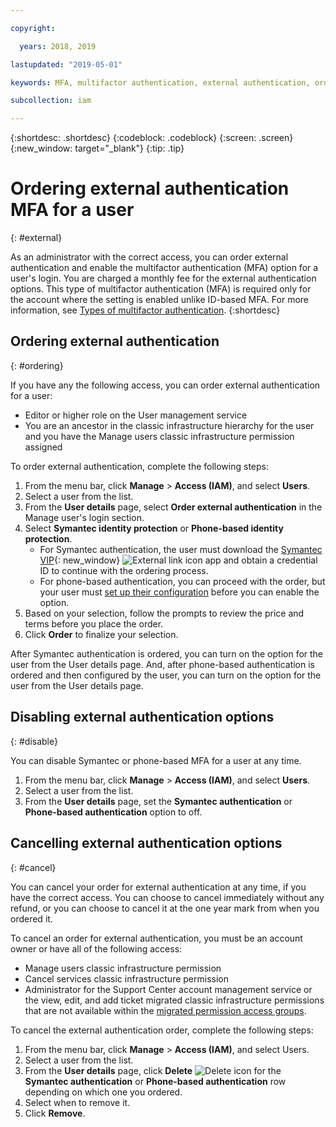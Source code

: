 ```yaml
---

copyright:

  years: 2018, 2019

lastupdated: "2019-05-01"

keywords: MFA, multifactor authentication, external authentication, order authentication, Symantec, phone-based authentication, cancel authentication order

subcollection: iam

---
```


{:shortdesc: .shortdesc}
{:codeblock: .codeblock}
{:screen: .screen}
{:new_window: target="_blank"}
{:tip: .tip}

# Ordering external authentication MFA for a user
{: #external}

As an administrator with the correct access, you can order external authentication and enable the multifactor authentication (MFA) option for a user's login. You are charged a monthly fee for the external authentication options. This type of multifactor authentication (MFA) is required only for the account where the setting is enabled unlike ID-based MFA. For more information, see [Types of multifactor authentication](/docs/iam?topic=iam-types#types).
{:shortdesc}

## Ordering external authentication
{: #ordering}

If you have any the following access, you can order external authentication for a user:

* Editor or higher role on the User management service
* You are an ancestor in the classic infrastructure hierarchy for the user and you have the Manage users classic infrastructure permission assigned

To order external authentication, complete the following steps:

1. From the menu bar, click **Manage** &gt; **Access (IAM)**, and select **Users**.
2. Select a user from the list.
3. From the **User details** page, select **Order external authentication** in the Manage user's login section.
4. Select **Symantec identity protection** or **Phone-based identity protection**.
    * For Symantec authentication, the user must download the [Symantec VIP](https://vip.symantec.com/){: new_window} ![External link icon](../icons/launch-glyph.svg) app and obtain a credential ID to continue with the ordering process.
    * For phone-based authentication, you can proceed with the order, but your user must [set up their configuration](/docs/account?topic=account-login-settings#setting-up-phone-based-authentication) before you can enable the option.
5. Based on your selection, follow the prompts to review the price and terms before you place the order.
6. Click **Order** to finalize your selection.

After Symantec authentication is ordered, you can turn on the option for the user from the User details page. And, after phone-based authentication is ordered and then configured by the user, you can turn on the option for the user from the User details page.

## Disabling external authentication options
{: #disable}

You can disable Symantec or phone-based MFA for a user at any time.

1. From the menu bar, click **Manage** &gt; **Access (IAM)**, and select **Users**.
2. Select a user from the list.
3. From the **User details** page, set the **Symantec authentication** or **Phone-based authentication** option to off.

## Cancelling external authentication options
{: #cancel}

You can cancel your order for external authentication at any time, if you have the correct access. You can choose to cancel immediately without any refund, or you can choose to cancel it at the one year mark from when you ordered it.

To cancel an order for external authentication, you must be an account owner or have all of the following access:

* Manage users classic infrastructure permission
* Cancel services classic infrastructure permission
* Administrator for the Support Center account management service or the view, edit, and add ticket migrated classic infrastructure permissions that are not available within the [migrated permission access groups](/docs/iam?topic=iam-migrated_permissions).

To cancel the external authentication order, complete the following steps:

1. From the menu bar, click **Manage** &gt; **Access (IAM)**, and select Users.
2. Select a user from the list.
3. From the **User details** page, click **Delete** ![Delete icon](../icons/icon_trash.svg) for the **Symantec authentication** or **Phone-based authentication** row depending on which one you ordered.
4. Select when to remove it.
5. Click **Remove**.
